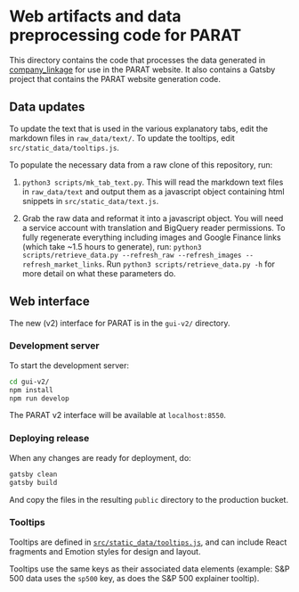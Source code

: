 # Web artifacts and data preprocessing code for PARAT

This directory contains the code that processes the data generated in [company_linkage](../company_linkage) for use in the PARAT website.
It also contains a Gatsby project that contains the PARAT website generation code.

## Data updates

To update the text that is used in the various explanatory tabs, edit the markdown files in `raw_data/text/`.
To update the tooltips, edit `src/static_data/tooltips.js`.

To populate the necessary data from a raw clone of this repository, run:

1. `python3 scripts/mk_tab_text.py`. This will read the markdown text files in `raw_data/text` and output them
as a javascript object containing html snippets in `src/static_data/text.js`.

2. Grab the raw data and reformat it into a javascript object. You will need a service account with translation
and BigQuery reader permissions. To fully regenerate everything including images and Google Finance links 
(which take ~1.5 hours to generate), run: 
`python3 scripts/retrieve_data.py --refresh_raw --refresh_images --refresh_market_links`. Run
`python3 scripts/retrieve_data.py -h` for more detail on what these parameters do.


## Web interface

The new (v2) interface for PARAT is in the `gui-v2/` directory.

### Development server
To start the development server:

```bash
cd gui-v2/
npm install
npm run develop
```

The PARAT v2 interface will be available at `localhost:8550`.

### Deploying release

When any changes are ready for deployment, do:

```bash
gatsby clean
gatsby build
```

And copy the files in the resulting `public` directory to the production bucket. 

### Tooltips

Tooltips are defined in [`src/static_data/tooltips.js`](https://github.com/georgetown-cset/parat/blob/master/web/gui-v2/src/static_data/tooltips.js),
and can include React fragments and Emotion styles for design and layout.

Tooltips use the same keys as their associated data elements (example: S&P 500
data uses the `sp500` key, as does the S&P 500 explainer tooltip).
